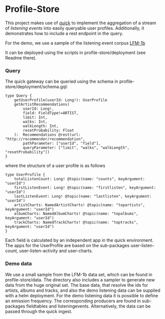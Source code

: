 # Profile-Store

This project makes use of [quick](https://d9p.io/) to implement the aggregation of
a stream of *listening events* into easily queryable user profiles.
Additionally, it demonstrates how to include a rest endpoint in the query.

For the demo, we use a sample of the listening event corpus [LFM-1b](http://www.cp.jku.at/datasets/LFM-1b/)

It can be deployed using the scripts in profile-store/deployment (see Readme there).

### Query

The quick gateway can be queried using the schema in profile-store/deployment/schema.gql:

```
type Query {
    getUserProfile(userId: Long!): UserProfile
    getArtistRecommendations(
        userId: Long!,
        field: FieldType!=ARTIST,
        limit: Int,
        walks: Int,
        walkLength: Int,
        resetProbability: Float
    ):  Recommendations @rest(url: "http://recommender/recommendation",
        pathParameter: ["userId", "field"],
        queryParameter: ["limit", "walks", "walkLength", "resetProbability"])
}
```

where the structure of a user profile is as follows
```
type UserProfile {
    totalListenCount: Long! @topic(name: "counts", keyArgument: "userId")
    firstListenEvent: Long! @topic(name: "firstlisten", keyArgument: "userId")
    lastListenEvent: Long! @topic(name: "lastlisten", keyArgument: "userId")
    artistCharts: NamedArtistCharts! @topic(name: "topartists", keyArgument: "userId")
    albumCharts: NamedAlbumCharts! @topic(name: "topalbums", keyArgument: "userId")
    trackCharts: NamedTrackCharts! @topic(name: "toptracks", keyArgument: "userId")
}
```

Each field is calculated by an independent app in the quick environment.
The apps for the UserProfile are based on the sub-packages user-listen-count, user-listen-activity and user-charts. 

### Demo data

We use a small sample from the LFM-1b data set, which can be found in profile-store/data. The directory also includes
a sampler to generate new data from the huge original set. The base data, that resolve the ids for artists, albums and tracks, and also the demo listening data can be supplied with a helm deployment.
For the demo listening data it is possible to define an emission frequency.
The corresponding producers are found in sub-packages fieldtables and listeningevents.
Alternatively, the data can be passed through the quick ingest.
